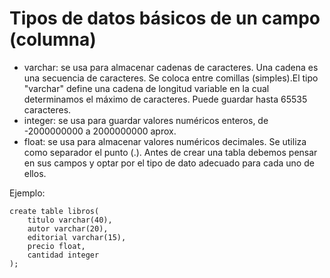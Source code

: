 # Tipos de datos básicos de un campo (columna)
<a name="tipoCampos"></a>
- varchar: se usa para almacenar cadenas de caracteres. Una cadena es una secuencia de caracteres. Se coloca entre 
comillas (simples).El tipo "varchar" define una cadena de longitud variable en la cual determinamos el máximo de 
caracteres. Puede guardar hasta 65535 caracteres.
- integer: se usa para guardar valores numéricos enteros, de -2000000000 a 2000000000 aprox.
- float: se usa para almacenar valores numéricos decimales. Se utiliza como separador el punto (.).
Antes de crear una tabla debemos pensar en sus campos y optar por el tipo de dato adecuado para cada uno de ellos.

Ejemplo:
```
create table libros(
	titulo varchar(40),
	autor varchar(20),
	editorial varchar(15),
	precio float,
	cantidad integer
);
```
